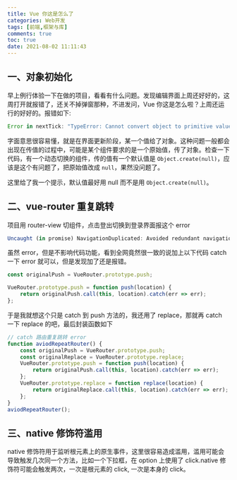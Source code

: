 ```yaml
---
title: Vue 你这是怎么了
categories: Web开发
tags: [前端,框架与库]
comments: true
toc: true
date: 2021-08-02 11:11:43
---
```

## 一、对象初始化

早上例行体验一下在做的项目，看看有什么问题。发现编辑界面上周还好好的，这周打开就报错了，还关不掉弹窗那种，不进发问，Vue 你这是怎么啦？上周还运行的好好的。报错如下:

```js
Error in nextTick: "TypeError: Cannot convert object to primitive value"
```

字面意思很容易懂，就是在界面更新阶段，某一个值给了对象。这种问题一般都会出现在传值的过程中，可能是某个组件要求的是一个原始值，传了对象。检查一下代码，有一个动态切换的组件，传的值有一个默认值是 `Object.create(null)`，应该是这个有问题了，把原始值改成 `null`，果然没问题了。

这里给了我一个提示，默认值最好用 null 而不是用 `Object.create(null)`。

## 二、vue-router 重复跳转

项目用 router-view 切组件，点击登出切换到登录界面报这个 error

``` js
Uncaught (in promise) NavigationDuplicated: Avoided redundant navigation to current location
```

虽然 error，但是不影响代码功能，看到全网竟然很一致的说加上以下代码 catch 一下 error 就可以，但是发现加了还是报错。

```js
const originalPush = VueRouter.prototype.push;

VueRouter.prototype.push = function push(location) {
    return originalPush.call(this, location).catch(err => err);
};
```

于是我就想这个只是 catch 到 push 方法的，我还用了 replace，那就再 catch 一下 replace 的吧，最后封装函数如下

```js
// catch 路由重复跳转 error
function aviodRepeatRouter() {
    const originalPush = VueRouter.prototype.push;
    const originalReplace = VueRouter.prototype.replace;
    VueRouter.prototype.push = function push(location) {
        return originalPush.call(this, location).catch(err => err);
    };
    VueRouter.prototype.replace = function replace(location) {
        return originalReplace.call(this, location).catch(err => err);
    };
}
aviodRepeatRouter();
```

## 三、native 修饰符滥用

native 修饰符用于监听根元素上的原生事件，这里很容易造成滥用，滥用可能会导致触发几次同一个方法，比如一个下拉框，在 option 上使用了  click.native 修饰符可能会触发两次，一次是根元素的 click, 一次是本身的 click。